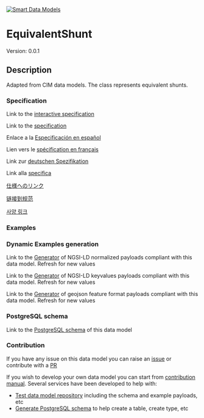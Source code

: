 [![Smart Data Models](https://smartdatamodels.org/wp-content/uploads/2022/01/SmartDataModels_logo.png "Logo")](https://smartdatamodels.org)
# EquivalentShunt
Version: 0.0.1

## Description 

Adapted from CIM data models. The class represents equivalent shunts.
### Specification

Link to the [interactive specification](https://swagger.lab.fiware.org/?url=https://smart-data-models.github.io/dataModel.EnergyCIM/EquivalentShunt/swagger.yaml)

Link to the [specification](https://github.com/smart-data-models/dataModel.EnergyCIM/blob/master/EquivalentShunt/doc/spec.md)

Enlace a la [Especificación en español](https://github.com/smart-data-models/dataModel.EnergyCIM/blob/master/EquivalentShunt/doc/spec_ES.md)

Lien vers le [spécification en français](https://github.com/smart-data-models/dataModel.EnergyCIM/blob/master/EquivalentShunt/doc/spec_FR.md)

Link zur [deutschen Spezifikation](https://github.com/smart-data-models/dataModel.EnergyCIM/blob/master/EquivalentShunt/doc/spec_DE.md)

Link alla [specifica](https://github.com/smart-data-models/dataModel.EnergyCIM/blob/master/EquivalentShunt/doc/spec_IT.md)

[仕様へのリンク](https://github.com/smart-data-models/dataModel.EnergyCIM/blob/master/EquivalentShunt/doc/spec_JA.md)

[链接到规范](https://github.com/smart-data-models/dataModel.EnergyCIM/blob/master/EquivalentShunt/doc/spec_ZH.md)

[사양 링크](https://github.com/smart-data-models/dataModel.EnergyCIM/blob/master/EquivalentShunt/doc/spec_KO.md)
### Examples
### Dynamic Examples generation

Link to the [Generator](https://smartdatamodels.org/extra/ngsi-ld_generator.php?schemaUrl=https://raw.githubusercontent.com/smart-data-models/dataModel.EnergyCIM/master/EquivalentShunt/schema.json&email=info@smartdatamodels.org) of NGSI-LD normalized payloads compliant with this data model. Refresh for new values

Link to the [Generator](https://smartdatamodels.org/extra/ngsi-ld_generator_keyvalues.php?schemaUrl=https://raw.githubusercontent.com/smart-data-models/dataModel.EnergyCIM/master/EquivalentShunt/schema.json&email=info@smartdatamodels.org) of NGSI-LD keyvalues payloads compliant with this data model. Refresh for new values

Link to the [Generator](https://smartdatamodels.org/extra/geojson_features_generator.php?schemaUrl=https://raw.githubusercontent.com/smart-data-models/dataModel.EnergyCIM/master/EquivalentShunt/schema.json&email=info@smartdatamodels.org) of geojson feature format payloads compliant with this data model. Refresh for new values
### PostgreSQL schema

Link to the [PostgreSQL schema](https://github.com/smart-data-models/dataModel.EnergyCIM/blob/master/EquivalentShunt/schema.sql) of this data model
### Contribution

 If you have any issue on this data model you can raise an [issue](https://github.com/smart-data-models/dataModel.EnergyCIM/issues)  or contribute with a [PR](https://github.com/smart-data-models/dataModel.EnergyCIM/pulls)

 If you wish to develop your own data model you can start from [contribution manual](https://bit.ly/contribution_manual). Several services have been developed to help with: 
 - [Test data model repository](https://smartdatamodels.org/index.php/data-models-contribution-api/) including the schema and example payloads, etc
 - [Generate PostgreSQL schema](https://smartdatamodels.org/index.php/sql-service/) to help create a table, create type, etc